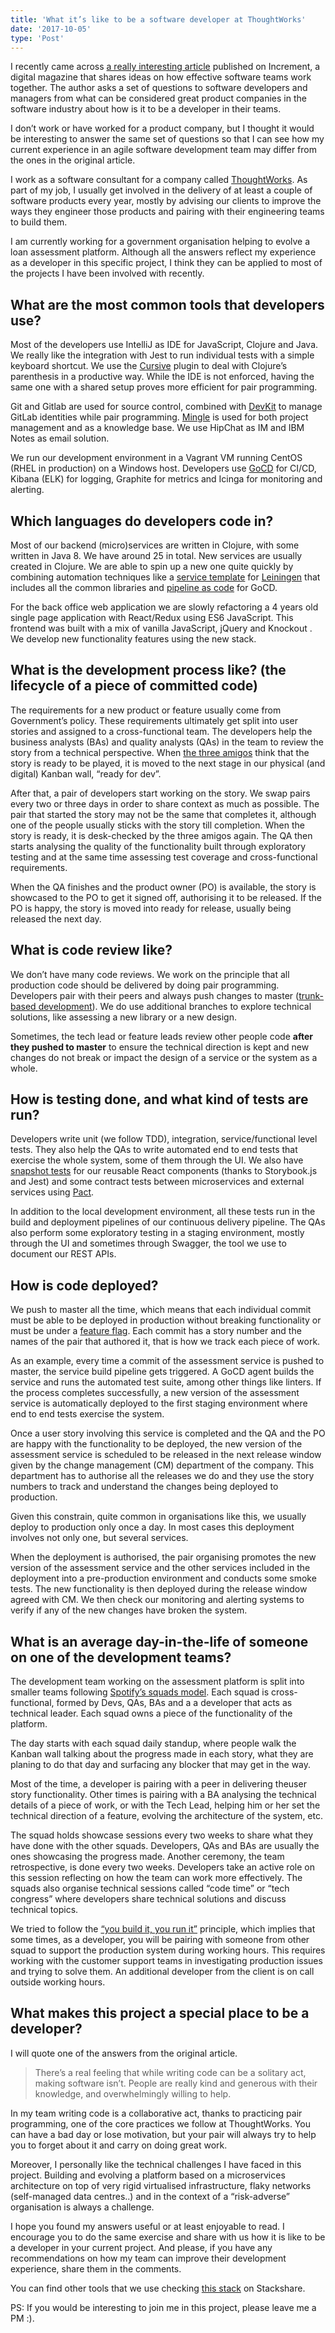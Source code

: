```yaml
---
title: 'What it’s like to be a software developer at ThoughtWorks'
date: '2017-10-05'
type: 'Post'
---
```


I recently came across [a really interesting article](https://increment.com/development/what-its-like-to-be-a-developer-at/) published on Increment, a digital magazine that shares ideas on how effective software teams work together. The author asks a set of questions to software developers and managers from what can be considered great product companies in the software industry about how is it to be a developer in their teams.

I don’t work or have worked for a product company, but I thought it would be interesting to answer the same set of questions so that I can see how my current experience in an agile software development team may differ from the ones in the original article.

I work as a software consultant for a company called [ThoughtWorks](https://www.thoughtworks.com/). As part of my job, I usually get involved in the delivery of at least a couple of software products every year, mostly by advising our clients to improve the ways they engineer those products and pairing with their engineering teams to build them.

I am currently working for a government organisation helping to evolve a loan assessment platform. Although all the answers reflect my experience as a developer in this specific project, I think they can be applied to most of the projects I have been involved with recently.

## What are the most common tools that developers use?

Most of the developers use IntelliJ as IDE for JavaScript, Clojure and Java. We really like the integration with Jest to run individual tests with a simple keyboard shortcut. We use the [Cursive](https://cursive-ide.com/) plugin to deal with Clojure’s parenthesis in a productive way. While the IDE is not enforced, having the same one with a shared setup proves more efficient for pair programming.

Git and Gitlab are used for source control, combined with [DevKit](https://github.com/saki/devkit) to manage GitLab identities while pair programming. [Mingle](https://www.thoughtworks.com/mingle/) is used for both project management and as a knowledge base. We use HipChat as IM and IBM Notes as email solution.

We run our development environment in a Vagrant VM running CentOS (RHEL in production) on a Windows host. Developers use [GoCD](https://www.gocd.org/) for CI/CD, Kibana (ELK) for logging, Graphite for metrics and Icinga for monitoring and alerting.

## Which languages do developers code in?

Most of our backend (micro)services are written in Clojure, with some written in Java 8. We have around 25 in total. New services are usually created in Clojure. We are able to spin up a new one quite quickly by combining automation techniques like a [service template](https://www.thoughtworks.com/radar/techniques/tailored-service-template) for [Leiningen](https://leiningen.org/) that includes all the common libraries and [pipeline as code](https://www.thoughtworks.com/radar/techniques/pipelines-as-code) for GoCD.

For the back office web application we are slowly refactoring a 4 years old single page application with React/Redux using ES6 JavaScript. This frontend was built with a mix of vanilla JavaScript, jQuery and Knockout . We develop new functionality features using the new stack.

## What is the development process like? (the lifecycle of a piece of committed code)

The requirements for a new product or feature usually come from Government’s policy. These requirements ultimately get split into user stories and assigned to a cross-functional team. The developers help the business analysts (BAs) and quality analysts (QAs) in the team to review the story from a technical perspective. When [the three amigos](<https://www.agilealliance.org/glossary/three-amigos/#q=~(filters~(postType~(~'page~'post~'aa_book~'aa_event_session~'aa_experience_report~'aa_glossary~'aa_research_paper~'aa_video)~tags~(~'three*20amigos))~searchTerm~'~sort~false~sortDirection~'asc~page~1)>) think that the story is ready to be played, it is moved to the next stage in our physical (and digital) Kanban wall, “ready for dev”.

After that, a pair of developers start working on the story. We swap pairs every two or three days in order to share context as much as possible. The pair that started the story may not be the same that completes it, although one of the people usually sticks with the story till completion. When the story is ready, it is desk-checked by the three amigos again. The QA then starts analysing the quality of the functionality built through exploratory testing and at the same time assessing test coverage and cross-functional requirements.

When the QA finishes and the product owner (PO) is available, the story is showcased to the PO to get it signed off, authorising it to be released. If the PO is happy, the story is moved into ready for release, usually being released the next day.

## What is code review like?

We don’t have many code reviews. We work on the principle that all production code should be delivered by doing pair programming. Developers pair with their peers and always push changes to master ([trunk-based development](https://paulhammant.com/2013/04/05/what-is-trunk-based-development/)). We do use additional branches to explore technical solutions, like assessing a new library or a new design.

Sometimes, the tech lead or feature leads review other people code **after they pushed to master** to ensure the technical direction is kept and new changes do not break or impact the design of a service or the system as a whole.

## How is testing done, and what kind of tests are run?

Developers write unit (we follow TDD), integration, service/functional level tests. They also help the QAs to write automated end to end tests that exercise the whole system, some of them through the UI. We also have [snapshot tests](https://storybook.js.org/testing/structural-testing/) for our reusable React components (thanks to Storybook.js and Jest) and some contract tests between microservices and external services using [Pact](https://docs.pact.io/).

In addition to the local development environment, all these tests run in the build and deployment pipelines of our continuous delivery pipeline. The QAs also perform some exploratory testing in a staging environment, mostly through the UI and sometimes through Swagger, the tool we use to document our REST APIs.

## How is code deployed?

We push to master all the time, which means that each individual commit must be able to be deployed in production without breaking functionality or must be under a [feature flag](https://martinfowler.com/articles/feature-toggles.html). Each commit has a story number and the names of the pair that authored it, that is how we track each piece of work.

As an example, every time a commit of the assessment service is pushed to master, the service build pipeline gets triggered. A GoCD agent builds the service and runs the automated test suite, among other things like linters. If the process completes successfully, a new version of the assessment service is automatically deployed to the first staging environment where end to end tests exercise the system.

Once a user story involving this service is completed and the QA and the PO are happy with the functionality to be deployed, the new version of the assessment service is scheduled to be released in the next release window given by the change management (CM) department of the company. This department has to authorise all the releases we do and they use the story numbers to track and understand the changes being deployed to production.

Given this constrain, quite common in organisations like this, we usually deploy to production only once a day. In most cases this deployment involves not only one, but several services.

When the deployment is authorised, the pair organising promotes the new version of the assessment service and the other services included in the deployment into a pre-production environment and conducts some smoke tests. The new functionality is then deployed during the release window agreed with CM. We then check our monitoring and alerting systems to verify if any of the new changes have broken the system.

## What is an average day-in-the-life of someone on one of the development teams?

The development team working on the assessment platform is split into smaller teams following [Spotify’s squads model](https://medium.com/project-management-learnings/spotify-squad-framework-part-i-8f74bcfcd761). Each squad is cross-functional, formed by Devs, QAs, BAs and a a developer that acts as technical leader. Each squad owns a piece of the functionality of the platform.

The day starts with each squad daily standup, where people walk the Kanban wall talking about the progress made in each story, what they are planing to do that day and surfacing any blocker that may get in the way.

Most of the time, a developer is pairing with a peer in delivering theuser story functionality. Other times is pairing with a BA analysing the technical details of a piece of work, or with the Tech Lead, helping him or her set the technical direction of a feature, evolving the architecture of the system, etc.

The squad holds showcase sessions every two weeks to share what they have done with the other squads. Developers, QAs and BAs are usually the ones showcasing the progress made. Another ceremony, the team retrospective, is done every two weeks. Developers take an active role on this session reflecting on how the team can work more effectively. The squads also organise technical sessions called “code time” or “tech congress” where developers share technical solutions and discuss technical topics.

We tried to follow the [“you build it, you run it”](https://www.thoughtworks.com/insights/blog/there-no-such-thing-devops-team) principle, which implies that some times, as a developer, you will be pairing with someone from other squad to support the production system during working hours. This requires working with the customer support teams in investigating production issues and trying to solve them. An additional developer from the client is on call outside working hours.

## What makes this project a special place to be a developer?

I will quote one of the answers from the original article.

> There’s a real feeling that while writing code can be a solitary act, making software isn’t. People are really kind and generous with their knowledge, and overwhelmingly willing to help.

In my team writing code is a collaborative act, thanks to practicing pair programming, one of the core practices we follow at ThoughtWorks. You can have a bad day or lose motivation, but your pair will always try to help you to forget about it and carry on doing great work.

Moreover, I personally like the technical challenges I have faced in this project. Building and evolving a platform based on a microservices architecture on top of very rigid virtualised infrastructure, flaky networks (self-managed data centres..) and in the context of a “risk-adverse” organisation is always a challenge.

I hope you found my answers useful or at least enjoyable to read. I encourage you to do the same exercise and share with us how it is like to be a developer in your current project. And please, if you have any recommendations on how my team can improve their development experience, share them in the comments.

You can find other tools that we use checking [this stack](https://stackshare.io/portovep/loan-assessment-platform) on Stackshare.

PS: If you would be interesting to join me in this project, please leave me a PM :).
